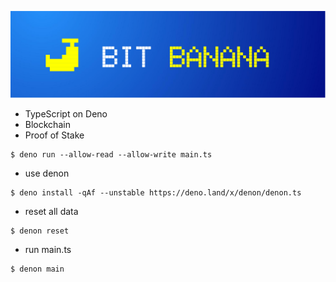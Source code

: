 ![ビットバナナのロゴ](https://github.com/bitbanana/bitbanana/blob/main/resouces/images/bitbanana_logo_long.png?raw=true)

- TypeScript on Deno
- Blockchain
- Proof of Stake

```
$ deno run --allow-read --allow-write main.ts
```

- use denon

```
$ deno install -qAf --unstable https://deno.land/x/denon/denon.ts
```

- reset all data

```
$ denon reset
```

- run main.ts

```
$ denon main
```
